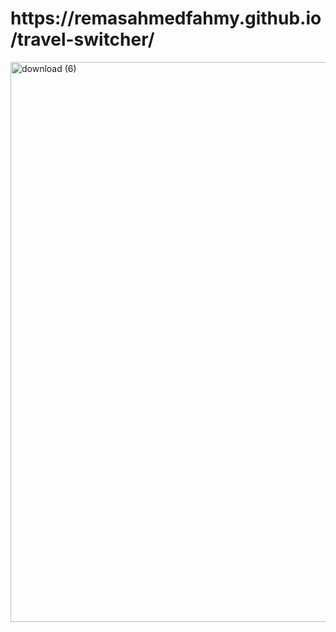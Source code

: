 <h1>https://remasahmedfahmy.github.io/travel-switcher/</h1>

<img width="1920" height="896" alt="download (6)" src="https://github.com/user-attachments/assets/7b5f52e0-34ca-48d6-9e7a-24dcbbcda9e5" />
